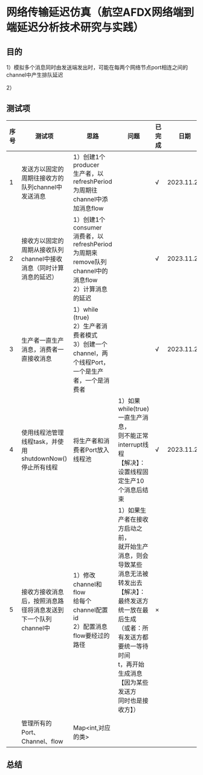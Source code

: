 # 网络传输延迟仿真（航空AFDX网络端到端延迟分析技术研究与实践）


## 目的

1）模拟多个消息同时由发送端发出时，可能在每两个网络节点port相连之间的channel中产生排队延迟

2）

## 测试项

| 序号 | 测试项                                   | 思路                                                                               | 问题                                                                                                                                             | 已完成 | 日期         |
|----|---------------------------------------|----------------------------------------------------------------------------------|------------------------------------------------------------------------------------------------------------------------------------------------|-----|------------|
| 1  | 发送方以固定的周期往接收方的队列channel中发送消息          | 1）创建1个producer<br />生产者，以refreshPeriod为周期往channel中添加消息flow                       |                                                                                                                                                | √   | 2023.11.27 |
| 2  | 接收方以固定的周期从接收队列channel中接收消息（同时计算消息的延迟） | 1）创建1个consumer<br />消费者，以refreshPeriod为周期来remove队列channel中的消息flow<br />2）计算消息的延迟 |                                                                                                                                                | √   | 2023.11.27 |
| 3  | 生产者一直生产消息，消费者一直接收消息                   | 1）while (true)<br />2）生产者消费者模式<br />3）创建一个channel，两个线程Port，一个是生产者，一个是消费者         |                                                                                                                                                | √   | 2023.11.27 |
| 4  | 使用线程池管理线程task，并使用shutdownNow()停止所有线程  | 将生产者和消费者Port放入线程池                                                                | 1）如果while(true)一直生产消息，<br />则不能正常interrupt线程<br />【解决】：<br />设置线程固定生产10个消息后结束                                                                  | √   | 2023.11.28 |
| 5  | 接收方接收消息后，按照消息路径将消息发送到下一个队列channel中    | 1）修改channel和flow<br />给每个channel配置id<br />2）配置消息flow要经过的路径                       | 1）如果生产者在接收方启动之前，<br />就开始生产消息，则会导致某些<br />消息无法被转发出去<br />【解决】：<br />最终发送方统一放在最后生成<br />（或者：所有发送方都要统一等待时间<br />t，再开始生成消息【因为某些发送方<br />同时也是接收方】） | ×   |            |
|    |                                       |                                                                                  |                                                                                                                                                |     |            |
|    | 管理所有的Port、Channel、flow                | Map<int,对应的类>                                                                    |                                                                                                                                                |     |            |

## 总结

